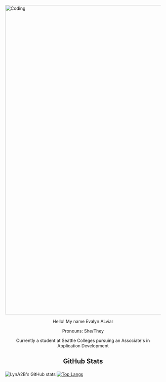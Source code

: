 <img align="center" alt="Coding" width="1000" src="https://media1.giphy.com/media/v1.Y2lkPTc5MGI3NjExNXJhMTgwM2xnd3RkOHp4ZGFqbDdwM280cDVoeDEzMGNtamNnZW50cyZlcD12MV9pbnRlcm5hbF9naWZfYnlfaWQmY3Q9Zw/IuVFGSQZTd6TK/giphy.gif">

<p align="center"> Hello! My name Evalyn ALviar
 <p align="center"> Pronouns: She/They
<p align="center"> Currently a student at Seattle Colleges pursuing an Associate's in Application Development


## <p align="center"> GitHub Stats
![LynA2B's GitHub stats](https://github-readme-stats.vercel.app/api?username=LynA2B&show_icons=true&theme=tokyonight) [![Top Langs](https://github-readme-stats.vercel.app/api/top-langs/?username=LynA2B&layout=donut&show_icons=true&theme=tokyonight)](https://github.com/anuraghazra/github-readme-stats) 
<!--
**LynA2B/LynA2B** is a ✨ _special_ ✨ repository because its `README.md` (this file) appears on your GitHub profile.

Here are some ideas to get you started:

- 🔭 I’m currently working on ...
- 🌱 I’m currently learning ...
- 👯 I’m looking to collaborate on ...
- 🤔 I’m looking for help with ...
- 💬 Ask me about ...
- 📫 How to reach me: ...
- 😄 Pronouns: ...
- ⚡ Fun fact: ...
-->
